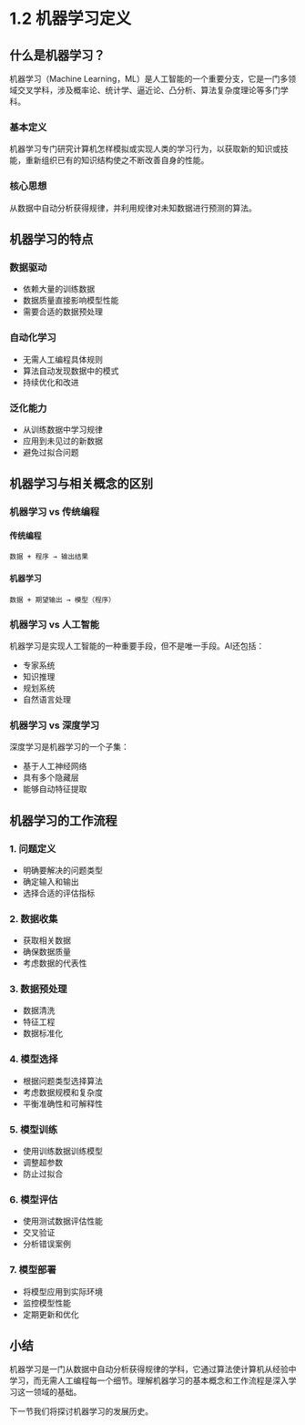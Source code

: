 # 1.2 机器学习定义

## 什么是机器学习？

机器学习（Machine Learning，ML）是人工智能的一个重要分支，它是一门多领域交叉学科，涉及概率论、统计学、逼近论、凸分析、算法复杂度理论等多门学科。

### 基本定义

机器学习专门研究计算机怎样模拟或实现人类的学习行为，以获取新的知识或技能，重新组织已有的知识结构使之不断改善自身的性能。

### 核心思想

从数据中自动分析获得规律，并利用规律对未知数据进行预测的算法。

## 机器学习的特点

### 数据驱动
- 依赖大量的训练数据
- 数据质量直接影响模型性能
- 需要合适的数据预处理

### 自动化学习
- 无需人工编程具体规则
- 算法自动发现数据中的模式
- 持续优化和改进

### 泛化能力
- 从训练数据中学习规律
- 应用到未见过的新数据
- 避免过拟合问题

## 机器学习与相关概念的区别

### 机器学习 vs 传统编程

#### 传统编程
```
数据 + 程序 → 输出结果
```

#### 机器学习
```
数据 + 期望输出 → 模型（程序）
```

### 机器学习 vs 人工智能

机器学习是实现人工智能的一种重要手段，但不是唯一手段。AI还包括：
- 专家系统
- 知识推理
- 规划系统
- 自然语言处理

### 机器学习 vs 深度学习

深度学习是机器学习的一个子集：
- 基于人工神经网络
- 具有多个隐藏层
- 能够自动特征提取

## 机器学习的工作流程

### 1. 问题定义
- 明确要解决的问题类型
- 确定输入和输出
- 选择合适的评估指标

### 2. 数据收集
- 获取相关数据
- 确保数据质量
- 考虑数据的代表性

### 3. 数据预处理
- 数据清洗
- 特征工程
- 数据标准化

### 4. 模型选择
- 根据问题类型选择算法
- 考虑数据规模和复杂度
- 平衡准确性和可解释性

### 5. 模型训练
- 使用训练数据训练模型
- 调整超参数
- 防止过拟合

### 6. 模型评估
- 使用测试数据评估性能
- 交叉验证
- 分析错误案例

### 7. 模型部署
- 将模型应用到实际环境
- 监控模型性能
- 定期更新和优化

## 小结

机器学习是一门从数据中自动分析获得规律的学科，它通过算法使计算机从经验中学习，而无需人工编程每一个细节。理解机器学习的基本概念和工作流程是深入学习这一领域的基础。

下一节我们将探讨机器学习的发展历史。 